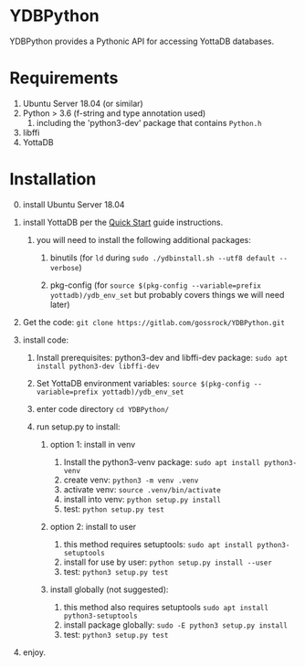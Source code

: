 # YDBPython

YDBPython provides a Pythonic API for accessing YottaDB databases.

# Requirements
1. Ubuntu Server 18.04 (or similar)
2. Python > 3.6 (f-string and type annotation used)
    1. including the 'python3-dev' package that contains `Python.h`
3. libffi
3. YottaDB

# Installation
0. install Ubuntu Server 18.04

1. install YottaDB per the [Quick Start](https://docs.yottadb.com/MultiLangProgGuide/MultiLangProgGuide.html#quick-start) guide instructions.

    1. you will need to install the following additional packages:

        1. binutils (for `ld` during `sudo ./ydbinstall.sh --utf8 default --verbose`)

        2. pkg-config (for `source $(pkg-config --variable=prefix yottadb)/ydb_env_set` but probably covers things we will need later)

2. Get the code: `git clone https://gitlab.com/gossrock/YDBPython.git`
3. install code:
    1. Install prerequisites: python3-dev and libffi-dev package: `sudo apt install python3-dev libffi-dev`

    2. Set YottaDB environment variables: `source $(pkg-config --variable=prefix yottadb)/ydb_env_set`
    
    3. enter code directory `cd YDBPython/` 

    4. run setup.py to install:
           
        1. option 1: install in venv
            1. Install the python3-venv package: `sudo apt install python3-venv`
            2. create venv: `python3 -m venv .venv`
            3. activate venv: `source .venv/bin/activate`
            4. install into venv: `python setup.py install`
            5. test: `python setup.py test`
            
        2. option 2: install to user
            1. this method requires setuptools: `sudo apt install python3-setuptools`
            2. install for use by user: `python setup.py install --user`
            3. test: `python3 setup.py test`
            
        3. install globally (not suggested):
            1. this method also requires setuptools `sudo apt install python3-setuptools`
            2. install package globally: `sudo -E python3 setup.py install`
            3. test: `python3 setup.py test`

5. enjoy.
